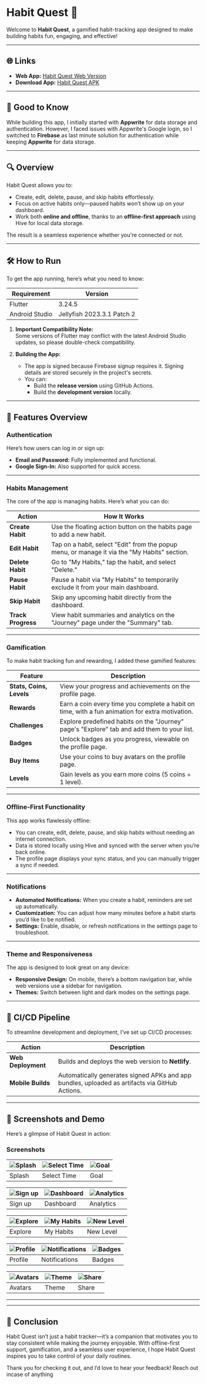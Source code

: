 # Habit Quest 🚀  

Welcome to **Habit Quest**, a gamified habit-tracking app designed to make building habits fun, engaging, and effective!  

---

## 🌐 **Links**  
- **Web App:** [Habit Quest Web Version](https://www.papps.io/)  
- **Download App:** [Habit Quest APK](https://your-app-download-link.com)  

---

## 📌 **Good to Know**

While building this app, I initially started with **Appwrite** for data storage and authentication. However, I faced issues with Appwrite's Google login, so I switched to **Firebase** as  last minute solution for authentication while keeping **Appwrite** for data storage.

---

## 🔍 **Overview**

Habit Quest allows you to:
- Create, edit, delete, pause, and skip habits effortlessly.
- Focus on active habits only—paused habits won’t show up on your dashboard.  
- Work both **online and offline**, thanks to an **offline-first approach** using Hive for local data storage.

The result is a seamless experience whether you're connected or not.

---

## 🛠️ **How to Run**

To get the app running, here’s what you need to know:

| **Requirement**               | **Version**                   |
|-------------------------------|-------------------------------|
| Flutter                       | 3.24.5                        |
| Android Studio                | Jellyfish 2023.3.1 Patch 2    |

1. **Important Compatibility Note:**  
   Some versions of Flutter may conflict with the latest Android Studio updates, so please double-check compatibility.  

2. **Building the App:**  
   - The app is signed because Firebase signup requires it. Signing details are stored securely in the project's secrets.  
   - You can:
     - Build the **release version** using GitHub Actions.  
     - Build the **development version** locally.  

---

## 🌟 **Features Overview**

### **Authentication**
Here’s how users can log in or sign up:  
- **Email and Password:** Fully implemented and functional.  
- **Google Sign-In:** Also supported for quick access.  

---

### **Habits Management**
The core of the app is managing habits. Here’s what you can do:  

| **Action**         | **How It Works**                                                                                     |
|--------------------|-----------------------------------------------------------------------------------------------------|
| **Create Habit**    | Use the floating action button on the habits page to add a new habit.                              |
| **Edit Habit**      | Tap on a habit, select "Edit" from the popup menu, or manage it via the "My Habits" section.       |
| **Delete Habit**    | Go to "My Habits," tap the habit, and select "Delete."                                             |
| **Pause Habit**     | Pause a habit via "My Habits" to temporarily exclude it from your main dashboard.                  |
| **Skip Habit**      | Skip any upcoming habit directly from the dashboard.                                               |
| **Track Progress**  | View habit summaries and analytics on the "Journey" page under the "Summary" tab.                  |

---

### **Gamification**
To make habit tracking fun and rewarding, I added these gamified features:  

| **Feature**           | **Description**                                                                                  |
|-----------------------|--------------------------------------------------------------------------------------------------|
| **Stats, Coins, Levels** | View your progress and achievements on the profile page.                                       |
| **Rewards**            | Earn a coin every time you complete a habit on time, with a fun animation for extra motivation.  |
| **Challenges**         | Explore predefined habits on the "Journey" page's "Explore" tab and add them to your list.       |
| **Badges**             | Unlock badges as you progress, viewable on the profile page.                                     |
| **Buy Items**          | Use your coins to buy avatars on the profile page.                                               |
| **Levels**             | Gain levels as you earn more coins (5 coins = 1 level).                                          |

---

### **Offline-First Functionality**
This app works flawlessly offline:  
- You can create, edit, delete, pause, and skip habits without needing an internet connection.  
- Data is stored locally using Hive and synced with the server when you’re back online.  
- The profile page displays your sync status, and you can manually trigger a sync if needed.

---

### **Notifications**
- **Automated Notifications:** When you create a habit, reminders are set up automatically.  
- **Customization:** You can adjust how many minutes before a habit starts you’d like to be notified.  
- **Settings:** Enable, disable, or refresh notifications in the settings page to troubleshoot.  

---

### **Theme and Responsiveness**
The app is designed to look great on any device:  
- **Responsive Design:** On mobile, there’s a bottom navigation bar, while web versions use a sidebar for navigation.  
- **Themes:** Switch between light and dark modes on the settings page.

---

## 🚀 **CI/CD Pipeline**

To streamline development and deployment, I’ve set up CI/CD processes:  

| **Action**          | **Description**                                                                                   |
|---------------------|--------------------------------------------------------------------------------------------------|
| **Web Deployment**   | Builds and deploys the web version to **Netlify**.                                               |
| **Mobile Builds**    | Automatically generates signed APKs and app bundles, uploaded as artifacts via GitHub Actions.   |

---

## 📸 **Screenshots and Demo**

Here’s a glimpse of Habit Quest in action:  

### **Screenshots**
| ![Splash](https://raw.githubusercontent.com/lewiseman/solutech_habit_quest/refs/heads/firebase_switch/app_resources/WhatsApp%20Image%202025-01-10%20at%206.08.05%20AM%20(2).jpeg?token=GHSAT0AAAAAAC37LLV77WIAWCKWLOE3WJEAZ4AUCPQ) | ![Select Time](https://raw.githubusercontent.com/lewiseman/solutech_habit_quest/refs/heads/firebase_switch/app_resources/WhatsApp%20Image%202025-01-10%20at%206.08.05%20AM%20(1).jpeg?token=GHSAT0AAAAAAC37LLV6DSRU3A377ENKDUCUZ4AUC2Q) | ![Goal](https://raw.githubusercontent.com/lewiseman/solutech_habit_quest/refs/heads/firebase_switch/app_resources/WhatsApp%20Image%202025-01-10%20at%206.08.05%20AM.jpeg?token=GHSAT0AAAAAAC37LLV6GUO2MPXEVAUPABWYZ4AUDHQ) |
|-----------------------------------------------|--------------------------------------------------|---------------------------------------------------|
| Splash                                      | Select Time                                     | Goal                                    |

| ![Sign up](https://raw.githubusercontent.com/lewiseman/solutech_habit_quest/refs/heads/firebase_switch/app_resources/WhatsApp%20Image%202025-01-10%20at%206.08.05%20AM%20(3).jpeg?token=GHSAT0AAAAAAC37LLV7LIK2JEML2QIDWKJGZ4AUD3Q) | ![Dashboard](https://raw.githubusercontent.com/lewiseman/solutech_habit_quest/refs/heads/firebase_switch/app_resources/WhatsApp%20Image%202025-01-10%20at%206.08.06%20AM.jpeg?token=GHSAT0AAAAAAC37LLV7YHHR35EFLXUN73TMZ4AUEKA)    | ![Analytics](https://raw.githubusercontent.com/lewiseman/solutech_habit_quest/refs/heads/firebase_switch/app_resources/WhatsApp%20Image%202025-01-10%20at%206.08.06%20AMs.jpeg?token=GHSAT0AAAAAAC37LLV6WFGRDXD5TVQVT336Z4AUIYA)       |
|-----------------------------------------------|--------------------------------------------------|---------------------------------------------------|
| Sign up                                      | Dashboard                                          | Analytics                                            |

| ![Explore](https://via.placeholder.com/150) | ![My Habits](https://via.placeholder.com/150)    | ![New Level](https://via.placeholder.com/150)       |
|-----------------------------------------------|--------------------------------------------------|---------------------------------------------------|
| Explore                                      | My Habits                                          | New Level                                            |

| ![Profile](https://via.placeholder.com/150) | ![Notifications](https://via.placeholder.com/150)    | ![Badges](https://via.placeholder.com/150)       |
|-----------------------------------------------|--------------------------------------------------|---------------------------------------------------|
| Profile                                      | Notifications                                          | Badges                                            |

| ![Avatars](https://via.placeholder.com/150) | ![Theme](https://via.placeholder.com/150) | ![Share](https://via.placeholder.com/150)        |
|------------------------------------------------|---------------------------------------------------|---------------------------------------------------|
| Avatars                                      | Theme                                     | Share                                            |

---



---

## 🎯 **Conclusion**

Habit Quest isn’t just a habit tracker—it’s a companion that motivates you to stay consistent while making the journey enjoyable. With offline-first support, gamification, and a seamless user experience, I hope Habit Quest inspires you to take control of your daily routines.  

Thank you for checking it out, and I’d love to hear your feedback!
Reach out incase of anything